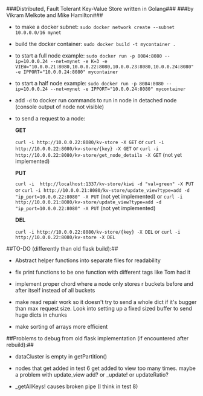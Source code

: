 ###Distributed, Fault Tolerant Key-Value Store written in Golang###
###by Vikram Melkote and Mike Hamilton###

* to make a docker subnet:
	`sudo docker network create --subnet 10.0.0.0/16 mynet`

* build the docker container:
	`sudo docker build -t mycontainer .`

* to start a full node example: 
	`sudo docker run -p 8084:8080 --ip=10.0.0.24 --net=mynet -e K=3 -e VIEW="10.0.0.21:8080,10.0.0.22:8080,10.0.0.23:8080,10.0.0.24:8080" -e IPPORT="10.0.0.24:8080" mycontainer`

* to start a half node example:
	`sudo docker run -p 8084:8080 --ip=10.0.0.24 --net=mynet -e IPPORT="10.0.0.24:8080" mycontainer`

* add `-d` to docker run commands to run in node in detached node (console output of node not visible)

* to send a request to a node:

	**GET**

	`curl -i http://10.0.0.22:8080/kv-store -X GET`
	or
	`curl -i http://10.0.0.22:8080/kv-store/{key} -X GET`
	or
	`curl -i http://10.0.0.22:8080/kv-store/get_node_details -X GET` (not yet implemented)

	**PUT**

	`curl -i  http://localhost:1337/kv-store/kiwi -d "val=green" -X PUT`
	or
	`curl -i http://10.0.0.21:8080/kv-store/update_view?type=add -d "ip_port=10.0.0.22:8080" -X PUT` (not yet implemented)
	or
	`curl -i http://10.0.0.21:8080/kv-store/update_view?type=add -d "ip_port=10.0.0.22:8080" -X PUT` (not yet implemented)
	
	**DEL**

	`curl -i http://10.0.0.22:8080/kv-store/{key} -X DEL`
	or
	`curl -i http://10.0.0.22:8080/kv-store -X DEL`


##TO-DO (differently than old flask build):##

* Abstract helper functions into separate files for readability

* fix print functions to be one function with different tags like Tom had it

* implement proper chord where a node only stores r buckets before and after itself
	instead of all buckets

* make read repair work so it doesn't try to send a whole dict if it's bugger than max request size.
	Look into setting up a fixed sized buffer to send huge dicts in chunks

* make sorting of arrays more efficient

##Problems to debug from old flask implementation (if encountered after rebuild):##

* dataCluster is empty in getPartition()

* nodes that get added in test 6 get added to view too many times.
	maybe a problem with update_view add? or _update! or updateRatio?

* _getAllKeys! causes broken pipe (I think in test 8)


